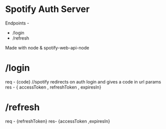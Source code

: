 # Spotify Auth Server

Endpoints -

- /login
- /refresh

Made with node & spotify-web-api-node

# /login

req - {code} //spotify redirects on auth login and gives a code in url params
res - { accessToken , refreshToken , expiresIn}

# /refresh

req - {refreshToken}
res- {accessToken ,expiresIn}


